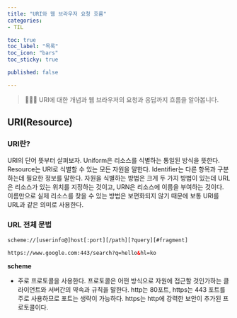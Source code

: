 ```yaml
---
title: "URI와 웹 브라우저 요청 흐름"
categories: 
- TIL

toc: true
toc_label: "목록"
toc_icon: "bars"
toc_sticky: true

published: false

---
```

> 👩🏻‍💻 URI에 대한 개념과 웹 브라우저의 요청과 응답까지 흐름을 알아봅니다.

## URI(Resource)

### URI란?
URI의 단어 뜻부터 살펴보자.
Uniform은 리소스를 식별하는 통일된 방식을 뜻한다.
Resource는 URI로 식별할 수 있는 모든 자원을 말한다.
Identifier는 다른 항목과 구분하는데 필요한 정보를 말한다.
자원을 식별하는 방법은 크게 두 가지 방법이 있는데 URL은 리소스가 있는 위치를 지정하는 것이고, URN은 리소스에 이름을 부여하는 것이다.
이름만으로 실제 리소스를 찾을 수 있는 방법은 보편화되지 않기 때문에 보통 URI를 URL과 같은 의미로 사용한다.

### URL 전체 문법

```html
scheme://[userinfo@]host[:port][/path][?query][#fragment]

https://www.google.com:443/search?q=hello&hl=ko
```

**scheme**
* 주로 프로토콜을 사용한다. 프로토콜은 어떤 방식으로 자원에 접근할 것인가하는 클라이언트와 서버간의 약속과 규칙을 말한다.
http는 80포트, https는 443 포트를 주로 사용하므로 포트는 생략이 가능하다. https는 http에 강력한 보안이 추가된 프로토콜이다.